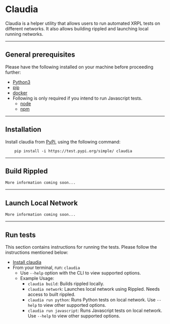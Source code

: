 # Claudia
Claudia is a helper utility that allows users to run automated XRPL tests on different networks. It also allows building rippled and launching local running networks.

---

## General prerequisites
Please have the following installed on your machine before proceeding further:
- [Python3](https://www.python.org/downloads/)
- [pip](https://pip.pypa.io/en/stable/installation/)
- [docker](https://docs.docker.com/engine/install/)
-  Following is only required if you intend to run Javascript tests.
   - [node](https://nodejs.org/en/download)
   - [npm](https://www.npmjs.com/package/download)

---

## Installation

Install claudia from [PyPi](https://test.pypi.org/project/claudia/), using the following command:

        pip install -i https://test.pypi.org/simple/ claudia

---

## Build Rippled
    More information coming soon...
---

## Launch Local Network
    More information coming soon...
---

## Run tests
This section contains instructions for running the tests. Please follow the instructions mentioned below:

 - [Install claudia](#installation)
 - From your terminal, run: `claudia`
   - Use `--help` option with the CLI to view supported options.
   - Example Usage:
     - `claudia build`: Builds rippled locally.
     - `claudia network`: Launches local network using Rippled. Needs access to built rippled.
     - `claudia run python`: Runs Python tests on local network. Use `--help` to view other supported options. 
     - `claudia run javascript`: Runs Javascript tests on local network. Use `--help` to view other supported options. 

